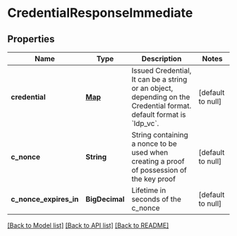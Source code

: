 # CredentialResponseImmediate

## Properties

| Name                   | Type                  | Description                                                                                                                   | Notes             |
| ---------------------- | --------------------- | ----------------------------------------------------------------------------------------------------------------------------- | ----------------- |
| **credential**         | [**Map**](AnyType.md) | Issued Credential, It can be a string or an object, depending on the Credential format. default format is &#x60;ldp_vc&#x60;. | [default to null] |
| **c_nonce**            | **String**            | String containing a nonce to be used when creating a proof of possession of the key proof                                     | [default to null] |
| **c_nonce_expires_in** | **BigDecimal**        | Lifetime in seconds of the c_nonce                                                                                            | [default to null] |

[[Back to Model list]](../README.md#documentation-for-models) [[Back to API list]](../README.md#documentation-for-api-endpoints) [[Back to README]](../README.md)
